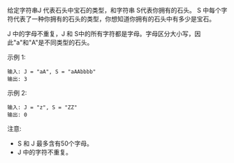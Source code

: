  给定字符串J 代表石头中宝石的类型，和字符串 S代表你拥有的石头。 S 中每个字符代表了一种你拥有的石头的类型，你想知道你拥有的石头中有多少是宝石。

J 中的字母不重复，J 和 S中的所有字符都是字母。字母区分大小写，因此"a"和"A"是不同类型的石头。

示例 1:
```
输入: J = "aA", S = "aAAbbbb"
输出: 3
```
示例 2:
```
输入: J = "z", S = "ZZ"
输出: 0
```
注意:
- S 和 J 最多含有50个字母。
- J 中的字符不重复。